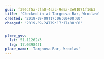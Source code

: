 ```yaml
---
guid: f395cf5a-bfa0-4eac-9e5a-3e91071f16b3
title: 'Checked in at Targnova Bar, Wroclaw'
created: '2019-09-09T17:06:00+00:00'
changed: '2019-09-24T19:17:17+00:00'


place_geo:
  lat: 51.1126243
  lng: 17.0398461
place_name: 'Targnova Bar, Wroclaw'
---
```


